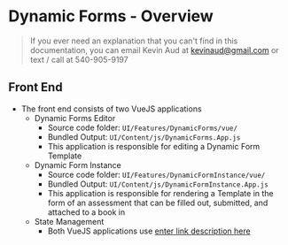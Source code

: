 
# Dynamic Forms - Overview

> If you ever need an explanation that you can't find in this
> documentation, you can email Kevin Aud at kevinaud@gmail.com or text /
> call at 540-905-9197

## Front End

 - The front end consists of two VueJS applications
	 - Dynamic Forms Editor
		 - Source code folder: `UI/Features/DynamicForms/vue/`
		 - Bundled Output: `UI/Content/js/DynamicForms.App.js`
		 - This application is responsible for editing a Dynamic Form Template
	- Dynamic Form Instance
		 - Source code folder: `UI/Features/DynamicFormInstance/vue/`
		 - Bundled Output: `UI/Content/js/DynamicFormInstance.App.js`
		 - This application is responsible for rendering a Template in the form of an assessment that can be filled out, submitted, and attached to a book in
	- State Management
		 - Both VueJS applications use [enter link description here](https://vuex.vuejs.org/)
<!--stackedit_data:
eyJoaXN0b3J5IjpbLTExMTU0MzgyNzUsLTI1MTUyNjA5OSwtMj
gyMTUxNDI2LC04OTU4Mzc1NTksMTQ4NzgxNTMyOF19
-->